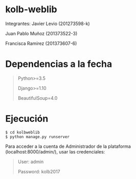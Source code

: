 # kolb-weblib
Integrantes:
  Javier Levio (201273598-k)
  
  Juan Pablo Muñoz (201373522-3)
  
  Francisca Ramírez (201373607-6)

# Dependencias a la fecha

>Python>=3.5
>
>Django>=1.10
>
>BeautifulSoup=4.0

# Ejecución

```
$ cd kolbweblib
$ python manage.py runserver
```

Para acceder a la cuenta de Administrador de la plataforma (localhost:8000/admin/), usar las credenciales:

> User: admin
>
> Password: kolb2017 
